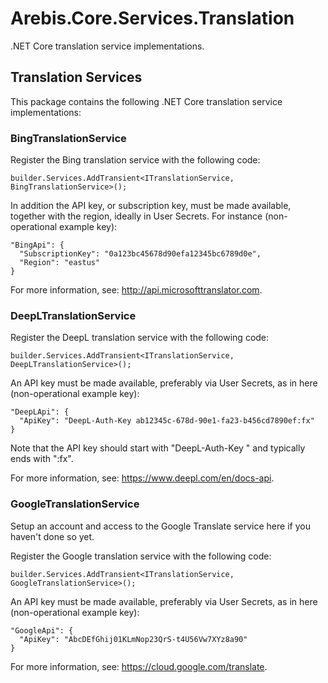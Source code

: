 Arebis.Core.Services.Translation
================================

.NET Core translation service implementations.

## Translation Services

This package contains the following .NET Core translation service implementations:

### BingTranslationService

Register the Bing translation service with the following code:

    builder.Services.AddTransient<ITranslationService, BingTranslationService>();

In addition the API key, or subscription key, must be made available, together with the region, ideally in User Secrets. For instance (non-operational example key):

    "BingApi": {
      "SubscriptionKey": "0a123bc45678d90efa12345bc6789d0e",
      "Region": "eastus"
    }

For more information, see: http://api.microsofttranslator.com.

### DeepLTranslationService

Register the DeepL translation service with the following code:

    builder.Services.AddTransient<ITranslationService, DeepLTranslationService>();

An API key must be made available, preferably via User Secrets, as in here (non-operational example key):

    "DeepLApi": {
      "ApiKey": "DeepL-Auth-Key ab12345c-678d-90e1-fa23-b456cd7890ef:fx"
    }

Note that the API key should start with "DeepL-Auth-Key " and typically ends with ":fx".

For more information, see: https://www.deepl.com/en/docs-api.

### GoogleTranslationService

Setup an account and access to the Google Translate service here if you haven't done so yet.

Register the Google translation service with the following code:

    builder.Services.AddTransient<ITranslationService, GoogleTranslationService>();

An API key must be made available, preferably via User Secrets, as in here (non-operational example key):

    "GoogleApi": {
      "ApiKey": "AbcDEfGhij01KLmNop23QrS-t4U56Vw7XYz8a90"
    }

For more information, see: https://cloud.google.com/translate.

